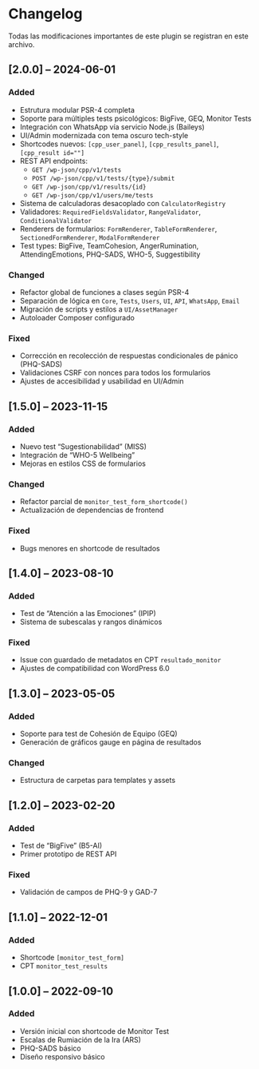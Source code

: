 # Changelog

Todas las modificaciones importantes de este plugin se registran en este archivo.

## [2.0.0] – 2024-06-01
### Added
- Estrutura modular PSR-4 completa  
- Soporte para múltiples tests psicológicos: BigFive, GEQ, Monitor Tests  
- Integración con WhatsApp vía servicio Node.js (Baileys)  
- UI/Admin modernizada con tema oscuro tech-style  
- Shortcodes nuevos: `[cpp_user_panel]`, `[cpp_results_panel]`, `[cpp_result id=""]`  
- REST API endpoints:  
  - `GET /wp-json/cpp/v1/tests`  
  - `POST /wp-json/cpp/v1/tests/{type}/submit`  
  - `GET /wp-json/cpp/v1/results/{id}`  
  - `GET /wp-json/cpp/v1/users/me/tests`  
- Sistema de calculadoras desacoplado con `CalculatorRegistry`  
- Validadores: `RequiredFieldsValidator`, `RangeValidator`, `ConditionalValidator`  
- Renderers de formularios: `FormRenderer`, `TableFormRenderer`, `SectionedFormRenderer`, `ModalFormRenderer`  
- Test types: BigFive, TeamCohesion, AngerRumination, AttendingEmotions, PHQ-SADS, WHO-5, Suggestibility  

### Changed
- Refactor global de funciones a clases según PSR-4  
- Separación de lógica en `Core`, `Tests`, `Users`, `UI`, `API`, `WhatsApp`, `Email`  
- Migración de scripts y estilos a `UI/AssetManager`  
- Autoloader Composer configurado  

### Fixed
- Corrección en recolección de respuestas condicionales de pánico (PHQ-SADS)  
- Validaciones CSRF con nonces para todos los formularios  
- Ajustes de accesibilidad y usabilidad en UI/Admin  

## [1.5.0] – 2023-11-15
### Added
- Nuevo test “Sugestionabilidad” (MISS)  
- Integración de “WHO-5 Wellbeing”  
- Mejoras en estilos CSS de formularios  

### Changed
- Refactor parcial de `monitor_test_form_shortcode()`  
- Actualización de dependencias de frontend  

### Fixed
- Bugs menores en shortcode de resultados  

## [1.4.0] – 2023-08-10
### Added
- Test de “Atención a las Emociones” (IPIP)  
- Sistema de subescalas y rangos dinámicos  

### Fixed
- Issue con guardado de metadatos en CPT `resultado_monitor`  
- Ajustes de compatibilidad con WordPress 6.0  

## [1.3.0] – 2023-05-05
### Added
- Soporte para test de Cohesión de Equipo (GEQ)  
- Generación de gráficos gauge en página de resultados  

### Changed
- Estructura de carpetas para templates y assets  

## [1.2.0] – 2023-02-20
### Added
- Test de “BigFive” (B5-AI)  
- Primer prototipo de REST API  

### Fixed
- Validación de campos de PHQ-9 y GAD-7  

## [1.1.0] – 2022-12-01
### Added
- Shortcode `[monitor_test_form]`  
- CPT `monitor_test_results`  

## [1.0.0] – 2022-09-10
### Added
- Versión inicial con shortcode de Monitor Test  
- Escalas de Rumiación de la Ira (ARS)  
- PHQ-SADS básico  
- Diseño responsivo básico  
